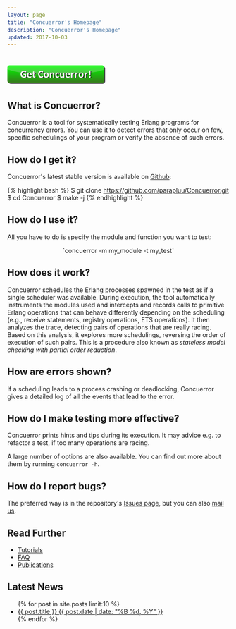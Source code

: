 ```yaml
---
layout: page
title: "Concuerror's Homepage"
description: "Concuerror's Homepage"
updated: 2017-10-03
---
```


<h1 class="download-link"><a href="./download"><img src="./images/button.png" alt="Get Concuerror!"></a></h1>

What is Concuerror?
-------------------

Concuerror is a tool for systematically testing Erlang programs for concurrency errors. You can use it to detect errors that only occur on few, specific schedulings of your program or verify the absence of such errors.

How do I get it?
----------------

Concuerror's latest stable version is available on [Github](https://github.com/parapluu/Concuerror):

{% highlight bash %}
$ git clone https://github.com/parapluu/Concuerror.git
$ cd Concuerror
$ make -j
{% endhighlight %}

How do I use it?
----------------

All you have to do is specify the module and function you want to test:

<div style="text-align:center" markdown="1">
`concuerror -m my_module -t my_test`
</div>

How does it work?
-----------------

Concuerror schedules the Erlang processes spawned in the test as if a single scheduler was available.
During execution, the tool automatically instruments the modules used and intercepts and records calls to primitive Erlang operations that can behave differently depending on the scheduling (e.g., receive statements, registry operations, ETS operations).
It then analyzes the trace, detecting pairs of operations that are really racing.
Based on this analysis, it explores more schedulings, reversing the order of execution of such pairs. This is a procedure also known as _stateless model checking with partial order reduction_.

How are errors shown?
---------------------

If a scheduling leads to a process crashing or deadlocking, Concuerror gives a detailed log of all the events that lead to the error.

How do I make testing more effective?
-------------------------------------

Concuerror prints hints and tips during its execution.
It may advice e.g. to refactor a test, if too many operations are racing.

A large number of options are also available.
You can find out more about them by running `concuerror -h`.

How do I report bugs?
---------------------

The preferred way is in the repository's [Issues
page](https://github.com/parapluu/Concuerror/issues/new), but you can also [mail us](/contact).



Read Further
------------

* [Tutorials](./tutorials)
* [FAQ](./faq)
* [Publications](./publications)

Latest News
-----------

<ul class="post-list">
    {% for post in site.posts limit:10 %}
    <li>
    <article>
    <a href="{{ post.url }}">
        {{ post.title }}
        <span class="entry-date">
            <time datetime="{{ post.date | date_to_xmlschema }}">
                {{ post.date | date: "%B %d, %Y" }}
            </time>
        </span>
    </a>
    </article>
    </li>
    {% endfor %}
</ul>
